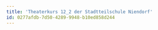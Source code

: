 ```yaml
---
title: 'Theaterkurs 12_2 der Stadtteilschule Niendorf'
id: 0277afdb-7d50-4289-9948-b10ed858d244
---
```

